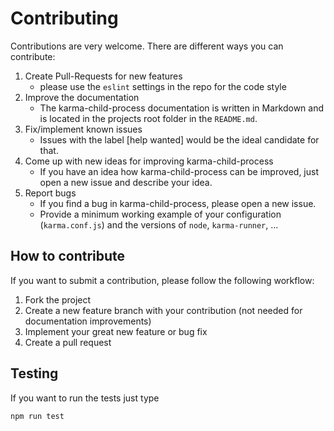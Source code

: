 # Contributing

Contributions are very welcome. There are different ways you can contribute:

1. Create Pull-Requests for new features
    * please use the `eslint` settings in the repo for the code style
1. Improve the documentation
    * The karma-child-process documentation is written in Markdown and is located in the projects root folder in the `README.md`.
1. Fix/implement known issues
    * Issues with the label [help wanted] would be the ideal candidate for that.
1. Come up with new ideas for improving karma-child-process
    * If you have an idea how karma-child-process can be improved, just open a new issue and describe your idea.
1. Report bugs
    * If you find a bug in karma-child-process, please open a new issue.
    * Provide a minimum working example of your configuration (`karma.conf.js`) and 
      the versions of `node`, `karma-runner`, ... 

## How to contribute
If you want to submit a contribution, please follow the following workflow:

1. Fork the project
2. Create a new feature branch with your contribution (not needed for documentation improvements)
3. Implement your great new feature or bug fix
4. Create a pull request

## Testing
If you want to run the tests just type
```
npm run test
```
